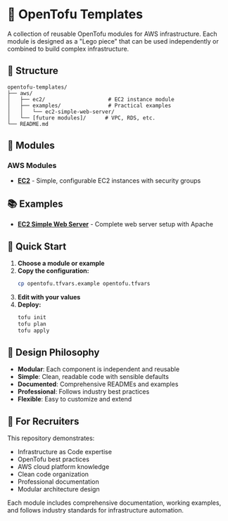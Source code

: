 # 🚀 OpenTofu Templates

A collection of reusable OpenTofu modules for AWS infrastructure. Each module is designed as a "Lego piece" that can be used independently or combined to build complex infrastructure.

## 📁 Structure

```
opentofu-templates/
├── aws/
│   ├── ec2/                    # EC2 instance module
│   ├── examples/               # Practical examples
│   │   └── ec2-simple-web-server/
│   └── [future modules]/      # VPC, RDS, etc.
└── README.md
```

## 🧩 Modules

### AWS Modules
- **[EC2](./aws/ec2/)** - Simple, configurable EC2 instances with security groups

## 📚 Examples

- **[EC2 Simple Web Server](./aws/examples/ec2-simple-web-server/)** - Complete web server setup with Apache

## 🚀 Quick Start

1. **Choose a module or example**
2. **Copy the configuration:**
   ```bash
   cp opentofu.tfvars.example opentofu.tfvars
   ```
3. **Edit with your values**
4. **Deploy:**
   ```bash
   tofu init
   tofu plan
   tofu apply
   ```

## 🎯 Design Philosophy

- **Modular**: Each component is independent and reusable
- **Simple**: Clean, readable code with sensible defaults
- **Documented**: Comprehensive READMEs and examples
- **Professional**: Follows industry best practices
- **Flexible**: Easy to customize and extend

## 💼 For Recruiters

This repository demonstrates:
- Infrastructure as Code expertise
- OpenTofu best practices
- AWS cloud platform knowledge
- Clean code organization
- Professional documentation
- Modular architecture design

Each module includes comprehensive documentation, working examples, and follows industry standards for infrastructure automation.